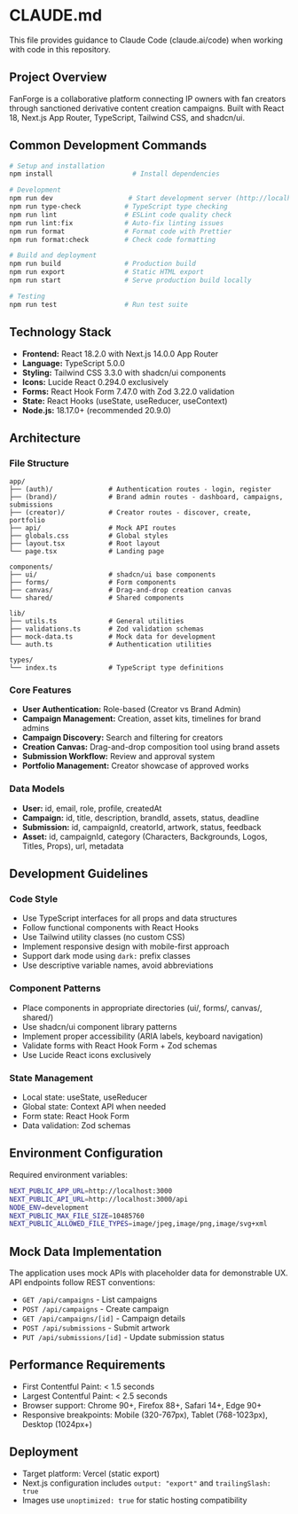 # CLAUDE.md

This file provides guidance to Claude Code (claude.ai/code) when working with code in this repository.

## Project Overview

FanForge is a collaborative platform connecting IP owners with fan creators through sanctioned derivative content creation campaigns. Built with React 18, Next.js App Router, TypeScript, Tailwind CSS, and shadcn/ui.

## Common Development Commands

```bash
# Setup and installation
npm install                    # Install dependencies

# Development
npm run dev                   # Start development server (http://localhost:3000)
npm run type-check           # TypeScript type checking
npm run lint                 # ESLint code quality check
npm run lint:fix             # Auto-fix linting issues
npm run format               # Format code with Prettier
npm run format:check         # Check code formatting

# Build and deployment
npm run build                # Production build
npm run export               # Static HTML export
npm run start                # Serve production build locally

# Testing
npm run test                 # Run test suite
```

## Technology Stack

- **Frontend:** React 18.2.0 with Next.js 14.0.0 App Router
- **Language:** TypeScript 5.0.0  
- **Styling:** Tailwind CSS 3.3.0 with shadcn/ui components
- **Icons:** Lucide React 0.294.0 exclusively
- **Forms:** React Hook Form 7.47.0 with Zod 3.22.0 validation
- **State:** React Hooks (useState, useReducer, useContext)
- **Node.js:** 18.17.0+ (recommended 20.9.0)

## Architecture

### File Structure
```
app/
├── (auth)/              # Authentication routes - login, register
├── (brand)/             # Brand admin routes - dashboard, campaigns, submissions  
├── (creator)/           # Creator routes - discover, create, portfolio
├── api/                 # Mock API routes
├── globals.css          # Global styles
├── layout.tsx           # Root layout
└── page.tsx             # Landing page

components/
├── ui/                  # shadcn/ui base components
├── forms/               # Form components  
├── canvas/              # Drag-and-drop creation canvas
└── shared/              # Shared components

lib/
├── utils.ts             # General utilities
├── validations.ts       # Zod validation schemas
├── mock-data.ts         # Mock data for development
└── auth.ts              # Authentication utilities

types/
└── index.ts             # TypeScript type definitions
```

### Core Features
- **User Authentication:** Role-based (Creator vs Brand Admin)
- **Campaign Management:** Creation, asset kits, timelines for brand admins
- **Campaign Discovery:** Search and filtering for creators
- **Creation Canvas:** Drag-and-drop composition tool using brand assets
- **Submission Workflow:** Review and approval system
- **Portfolio Management:** Creator showcase of approved works

### Data Models
- **User:** id, email, role, profile, createdAt
- **Campaign:** id, title, description, brandId, assets, status, deadline
- **Submission:** id, campaignId, creatorId, artwork, status, feedback
- **Asset:** id, campaignId, category (Characters, Backgrounds, Logos, Titles, Props), url, metadata

## Development Guidelines

### Code Style
- Use TypeScript interfaces for all props and data structures
- Follow functional components with React Hooks
- Use Tailwind utility classes (no custom CSS)
- Implement responsive design with mobile-first approach
- Support dark mode using `dark:` prefix classes
- Use descriptive variable names, avoid abbreviations

### Component Patterns
- Place components in appropriate directories (ui/, forms/, canvas/, shared/)
- Use shadcn/ui component library patterns
- Implement proper accessibility (ARIA labels, keyboard navigation)
- Validate forms with React Hook Form + Zod schemas
- Use Lucide React icons exclusively

### State Management
- Local state: useState, useReducer
- Global state: Context API when needed
- Form state: React Hook Form
- Data validation: Zod schemas

## Environment Configuration

Required environment variables:
```bash
NEXT_PUBLIC_APP_URL=http://localhost:3000
NEXT_PUBLIC_API_URL=http://localhost:3000/api
NODE_ENV=development
NEXT_PUBLIC_MAX_FILE_SIZE=10485760
NEXT_PUBLIC_ALLOWED_FILE_TYPES=image/jpeg,image/png,image/svg+xml
```

## Mock Data Implementation

The application uses mock APIs with placeholder data for demonstrable UX. API endpoints follow REST conventions:
- `GET /api/campaigns` - List campaigns
- `POST /api/campaigns` - Create campaign  
- `GET /api/campaigns/[id]` - Campaign details
- `POST /api/submissions` - Submit artwork
- `PUT /api/submissions/[id]` - Update submission status

## Performance Requirements

- First Contentful Paint: < 1.5 seconds
- Largest Contentful Paint: < 2.5 seconds
- Browser support: Chrome 90+, Firefox 88+, Safari 14+, Edge 90+
- Responsive breakpoints: Mobile (320-767px), Tablet (768-1023px), Desktop (1024px+)

## Deployment

- Target platform: Vercel (static export)
- Next.js configuration includes `output: "export"` and `trailingSlash: true`
- Images use `unoptimized: true` for static hosting compatibility